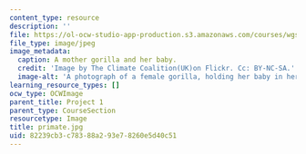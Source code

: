 ```yaml
---
content_type: resource
description: ''
file: https://ol-ocw-studio-app-production.s3.amazonaws.com/courses/wgs-700-changing-life-reading-the-intersections-of-gender-race-biology-and-literature-spring-2017/82239cb3c78388a293e78260e5d40c51_primate.jpg
file_type: image/jpeg
image_metadata:
  caption: A mother gorilla and her baby.
  credit: 'Image by The Climate Coalition(UK)on Flickr. Cc: BY-NC-SA.'
  image-alt: 'A photograph of a female gorilla, holding her baby in her arms. '
learning_resource_types: []
ocw_type: OCWImage
parent_title: Project 1
parent_type: CourseSection
resourcetype: Image
title: primate.jpg
uid: 82239cb3-c783-88a2-93e7-8260e5d40c51
---
```

